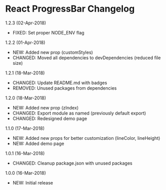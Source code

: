 React ProgressBar Changelog
===========================

1.2.3 (02-Apr-2018)
  - FIXED: Set proper NODE_ENV flag

1.2.2 (01-Apr-2018)
  - NEW: Added new prop (customStyles)
  - CHANGED: Moved all dependencies to devDependencies (reduced file size)

1.2.1 (18-Mar-2018)
  - CHANGED: Update README.md with badges
  - REMOVED: Unused packages from dependencies

1.2.0 (18-Mar-2018)
  - NEW: Added new prop (zIndex)
  - CHANGED: Export module as named (previously default export)
  - CHANGED: Redesigned demo page

1.1.0 (17-Mar-2018)
  - NEW: Added new props for better customization (lineColor, lineHeight)
  - NEW: Added demo page

1.0.1 (16-Mar-2018)
  - CHANGED: Cleanup package.json with unused packages

1.0.0 (16-Mar-2018)
  - NEW: Initial release
